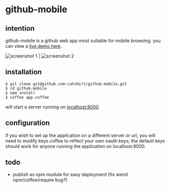 github-mobile
===

intention
---
github-mobile is a github web app most suitable for mobile browsing. you can view a [live demo here](http://gh.nodejitsu.com/).

![screenshot 1](http://i.imgur.com/3ny4U.png) | 
![screenshot 2](http://i.imgur.com/xPabC.png)

installation
---

    $ git clone git@github.com:catshirt/github-mobile.git
    $ cd github-mobile
    $ npm install
    $ coffee app.coffee

will start a server running on [localhost:8000](http://localhost:8000).

configuration
---
if you wish to set up the application on a different server or url, you will need to modify keys.coffee to reflect your own oauth keys; the default keys should work for anyone running the application on localhost:8000.

todo
---
- publish as npm module for easy deployment (fix weird npm/coffee/require bug?)